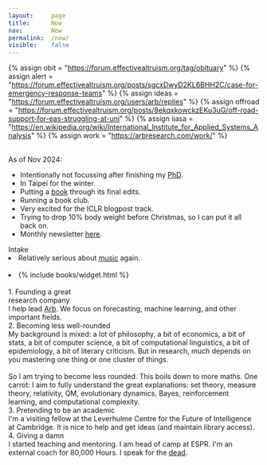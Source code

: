 ```yaml
---
layout: 	page
title: 		Now
nav: 		Now
permalink:	/now/
visible:	false
---
```


{%	assign obit = "https://forum.effectivealtruism.org/tag/obituary"		%}
{%	assign alert = "https://forum.effectivealtruism.org/posts/sgcxDwyD2KL6BHH2C/case-for-emergency-response-teams"	%}
{%	assign ideas = "https://forum.effectivealtruism.org/users/arb/replies"	%}
{%	assign offroad = "https://forum.effectivealtruism.org/posts/8ekqxkowckzEKu3uG/off-road-support-for-eas-struggling-at-uni"	%}
{%	assign iiasa = "https://en.wikipedia.org/wiki/International_Institute_for_Applied_Systems_Analysis"	%}
{%	assign work = "https://arbresearch.com/work/"	%}


<br>

<div class="note">
	  <div class="title">
		As of Nov 2024:
	</div>
	<div class="insides">
	<ul>
		<li>Intentionally not focussing after finishing my <a href="/phd">PhD</a>.</li>
		<li>In Taipei for the winter.</li>
		<li>Putting a <a href="https://www.amazon.co.uk/Oral-History-Scaling-Era/dp/1953953557/">book</a> through its final edits.</li>
		<li>Running a book club.</li>
		<li>Very excited for the ICLR blogpost track.</li>
		<li>Trying to drop 10% body weight before Christmas, so I can put it all back on.</li>
		<li>Monthly newsletter <a href="https://gavin-leech.beehiiv.com/">here</a>.</li>
	</ul>
</div>
</div>

<div class="note">
	  <div class="title">
		Intake
	</div>
	<div class="insides">
		<li>Relatively serious about <a href="https://www.albumoftheyear.org/user/gleech/">music</a> again.</li>
		<br>
		<li>
		<!--  -->
		{%	include books/widget.html	%}
		</li>
	</div>
</div>

<br>

<div>	
	<div class="note">
	  <div class="title">
		1. Founding a great<br class="break">
		research company
	  </div>
	  <div class="insides">
	<!--  -->
		I help lead <a href="https://arbresearch.com">Arb</a>. We focus on forecasting, machine learning, and other important fields. 
	<br>
<!--  -->
		</div>
	</div>
<!--  -->
<!--  -->
	<div class="note">
	  <div class="title">
		2. Becoming less well-rounded
	  </div>
	  <div class="insides">
		My background is mixed: a lot of philosophy, a bit of economics, a bit of stats, a bit of computer science, a bit of computational linguistics, a bit of epidemiology, a bit of literary criticism. But in research, much depends on you mastering one thing or one cluster of things.<br><br>So I am trying to become less rounded. This boils down to more maths. One carrot: I aim to fully understand the great explanations: set theory, measure theory, relativity, QM, evolutionary dynamics, Bayes, reinforcement learning, and computational complexity. 
		<br>
		</div>
	</div>
<!--  -->
<div class="note">
	  <div class="title">
		3. Pretending to be an academic
	  </div>
	  <div class="insides">
		I'm a visiting fellow at the Leverhulme Centre for the Future of Intelligence at Cambridge. It is nice to help and get ideas (and maintain library access).
		<br>
	</div>
	</div>
<!--  -->
	<div class="note">
	  <div class="title">
		4. Giving a damn
	  </div>
	  <div class="insides">
		I started teaching and mentoring. I am head of camp at ESPR. I'm an external coach for 80,000 Hours. I speak for the <a href="{{obit}}">dead</a>.
		<br>
	</div>
	</div>


</div>

